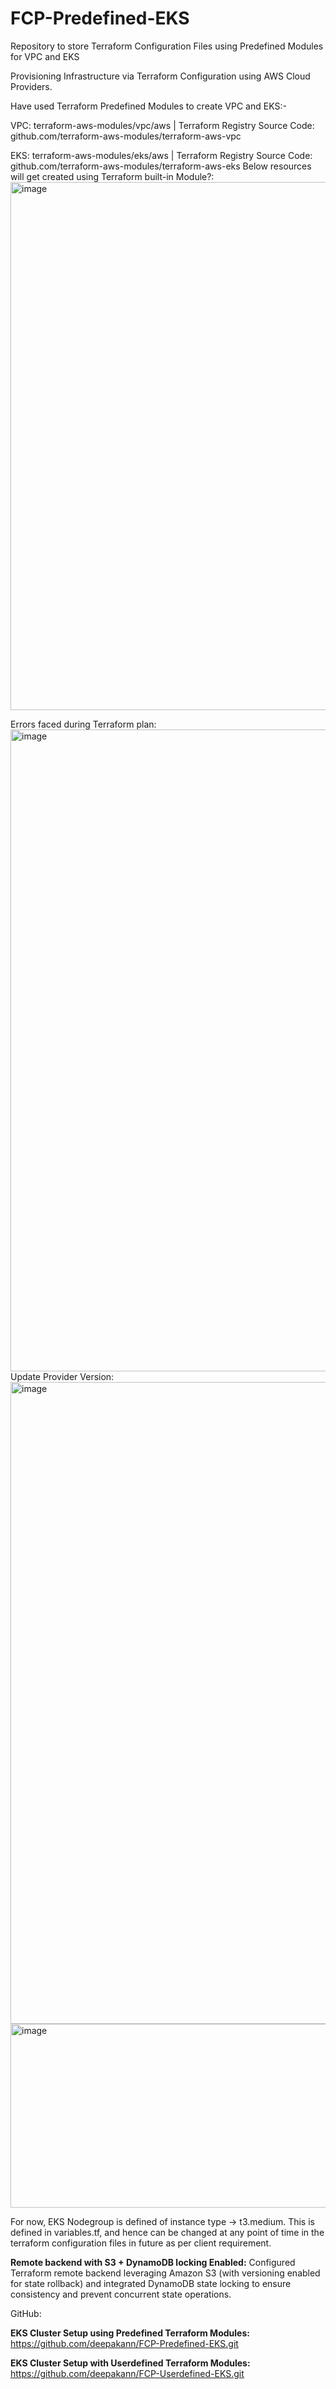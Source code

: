 # FCP-Predefined-EKS
Repository to store Terraform Configuration Files using Predefined Modules for VPC and EKS

Provisioning Infrastructure via Terraform Configuration using AWS Cloud Providers.

Have used Terraform Predefined Modules to create VPC and EKS:-

VPC:
terraform-aws-modules/vpc/aws | Terraform Registry
Source Code: github.com/terraform-aws-modules/terraform-aws-vpc 

EKS:
terraform-aws-modules/eks/aws | Terraform Registry
Source Code: github.com/terraform-aws-modules/terraform-aws-eks
Below resources will get created using Terraform built-in Module?:
<img width="1727" height="845" alt="image" src="https://github.com/user-attachments/assets/baf47cb4-c032-4fbd-884d-dfc934913c63" />

Errors faced during Terraform plan:
<img width="1664" height="1027" alt="image" src="https://github.com/user-attachments/assets/24541014-8b44-4593-8b99-c04012770be9" />
Update Provider Version:
<img width="1664" height="1027" alt="image" src="https://github.com/user-attachments/assets/ea4b3e4f-9eb2-4571-bcf6-48fd83c86a59" />
<img width="1545" height="294" alt="image" src="https://github.com/user-attachments/assets/1b38a554-b33d-4a69-9357-4c99fc6c8250" />



For now, EKS Nodegroup is defined of instance type -> t3.medium. 
This is defined in variables.tf, and hence can be changed at any point of time in the terraform configuration files in future as per client requirement.

**Remote backend with S3 + DynamoDB locking Enabled:**
Configured Terraform remote backend leveraging Amazon S3 (with versioning enabled for state rollback) and integrated DynamoDB state locking to ensure consistency and prevent concurrent state operations.

GitHub:

**EKS Cluster Setup using Predefined Terraform Modules:**
https://github.com/deepakann/FCP-Predefined-EKS.git

**EKS Cluster Setup with Userdefined Terraform Modules:**
https://github.com/deepakann/FCP-Userdefined-EKS.git

